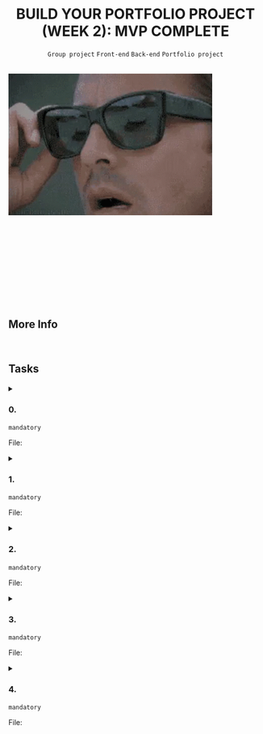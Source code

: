 <h1 align="center"><b>BUILD YOUR PORTFOLIO PROJECT (WEEK 2): MVP COMPLETE</b></h1>
<div align="center"><code>Group project</code> <code>Front-end</code> <code>Back-end</code> <code>Portfolio project</code></div>

<br><img src="https://github.com/codenvibes/alx-portfolio_project/blob/master/build%20your%20portfolio%20project%20(week%202)%3A%20mvp%20complete/images/864a45bae8cdb7fa2de1.gif">

<!-- <br>
<hr>
<h3><a href=>Notes</a></h3>
<hr> -->

<br>

## 


<br>

## 


<br>

## 


<br>

## More Info


<br>

## Tasks
<details>
<summary>

### 0. 
`mandatory`

File: []()
</summary>


</details>

<details>
<summary>

### 1. 
`mandatory`

File: []()
</summary>


</details>

<details>
<summary>

### 2. 
`mandatory`

File: []()
</summary>


</details>

<details>
<summary>

### 3. 
`mandatory`

File: []()
</summary>


</details>

<details>
<summary>

### 4. 
`mandatory`

File: []()
</summary>


</details>

